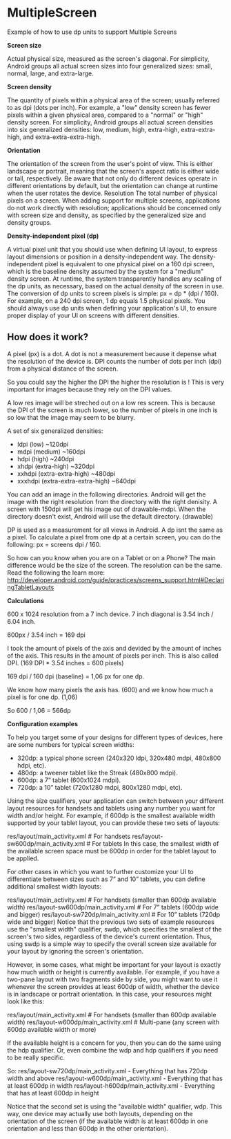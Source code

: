 # MultipleScreen
Example of how to use dp units to support Multiple Screens

**Screen size**

Actual physical size, measured as the screen's diagonal.
For simplicity, Android groups all actual screen sizes into four generalized sizes: small, normal, large, and extra-large.

**Screen density**

The quantity of pixels within a physical area of the screen; usually referred to as dpi (dots per inch). For example, a "low" density screen has fewer pixels within a given physical area, compared to a "normal" or "high" density screen.
For simplicity, Android groups all actual screen densities into six generalized densities: low, medium, high, extra-high, extra-extra-high, and extra-extra-extra-high.

**Orientation**

The orientation of the screen from the user's point of view. This is either landscape or portrait, meaning that the screen's aspect ratio is either wide or tall, respectively. Be aware that not only do different devices operate in different orientations by default, but the orientation can change at runtime when the user rotates the device.
Resolution
The total number of physical pixels on a screen. When adding support for multiple screens, applications do not work directly with resolution; applications should be concerned only with screen size and density, as specified by the generalized size and density groups.

**Density-independent pixel (dp)**

A virtual pixel unit that you should use when defining UI layout, to express layout dimensions or position in a density-independent way.
The density-independent pixel is equivalent to one physical pixel on a 160 dpi screen, which is the baseline density assumed by the system for a "medium" density screen. At runtime, the system transparently handles any scaling of the dp units, as necessary, based on the actual density of the screen in use. The conversion of dp units to screen pixels is simple: px = dp * (dpi / 160). For example, on a 240 dpi screen, 1 dp equals 1.5 physical pixels. You should always use dp units when defining your application's UI, to ensure proper display of your UI on screens with different densities.

How does it work?
-----------------

A pixel (px) is a dot. A dot is not a measurement because it depense what the resolution of the device is. DPI counts the number of dots per inch (dpi) from a physical distance of the screen. 

So you could say the higher the DPI the higher the resolution is ! This is very important for images because they rely on the DPI values. 

A low res image will be streched out on a low res screen. This is because the DPI of the screen is much lower, so the number of pixels in one inch is so low that the image may seem to be blurry. 

A set of six generalized densities:
* ldpi (low) ~120dpi
* mdpi (medium) ~160dpi
* hdpi (high) ~240dpi
* xhdpi (extra-high) ~320dpi
* xxhdpi (extra-extra-high) ~480dpi
* xxxhdpi (extra-extra-extra-high) ~640dpi

You can add an image in the following directories. Android will get the image with the right resolution from the directory with the right denisity. A screen with 150dpi will get his image out of drawable-mdpi. When the directory doesn't exist, Android will use the default directory. (drawable)

DP is used as a measurement for all views in Android. A dp isnt the same as a pixel. To calculate a pixel from one dp at a certain screen, you can do the following: px = screens dpi / 160. 

So how can you know when you are on a Tablet or on a Phone? The main difference would be the size of the screen. The resolution can be the same. Read the following the learn more: http://developer.android.com/guide/practices/screens_support.html#DeclaringTabletLayouts

**Calculations** 

600 x 1024 resolution from a 7 inch device. 
7 inch diagonal is 3.54 inch / 6.04 inch.

600px / 3.54 inch = 169 dpi 

I took the amount of pixels of the axis and devided by the amount of inches of the axis. 
This results in the amount of pixels per inch. This is also called DPI. (169 DPI * 3.54 inches = 600 pixels)

169 dpi / 160 dpi (baseline) = 1,06 px for one dp. 

We know how many pixels the axis has. (600) and we know how much a pixel is for one dp. (1,06)

So 600 / 1,06 = 566dp 

**Configuration examples**

To help you target some of your designs for different types of devices, here are some numbers for typical screen widths:

* 320dp: a typical phone screen (240x320 ldpi, 320x480 mdpi, 480x800 hdpi, etc).
* 480dp: a tweener tablet like the Streak (480x800 mdpi).
* 600dp: a 7” tablet (600x1024 mdpi).
* 720dp: a 10” tablet (720x1280 mdpi, 800x1280 mdpi, etc).

Using the size qualifiers, your application can switch between your different layout resources for handsets and tablets using any number you want for width and/or height. For example, if 600dp is the smallest available width supported by your tablet layout, you can provide these two sets of layouts:

res/layout/main_activity.xml           # For handsets
res/layout-sw600dp/main_activity.xml   # For tablets
In this case, the smallest width of the available screen space must be 600dp in order for the tablet layout to be applied.

For other cases in which you want to further customize your UI to differentiate between sizes such as 7” and 10” tablets, you can define additional smallest width layouts:

res/layout/main_activity.xml           # For handsets (smaller than 600dp available width)
res/layout-sw600dp/main_activity.xml   # For 7” tablets (600dp wide and bigger)
res/layout-sw720dp/main_activity.xml   # For 10” tablets (720dp wide and bigger)
Notice that the previous two sets of example resources use the "smallest width" qualifier, sw<N>dp, which specifies the smallest of the screen's two sides, regardless of the device's current orientation. Thus, using sw<N>dp is a simple way to specify the overall screen size available for your layout by ignoring the screen's orientation.

However, in some cases, what might be important for your layout is exactly how much width or height is currently available. For example, if you have a two-pane layout with two fragments side by side, you might want to use it whenever the screen provides at least 600dp of width, whether the device is in landscape or portrait orientation. In this case, your resources might look like this:

res/layout/main_activity.xml         # For handsets (smaller than 600dp available width)
res/layout-w600dp/main_activity.xml  # Multi-pane (any screen with 600dp available width or more)

If the available height is a concern for you, then you can do the same using the h<N>dp qualifier. Or, even combine the w<N>dp and h<N>dp qualifiers if you need to be really specific.

So:
res/layout-sw720dp/main_activity.xml - Everything that has 720dp width and above
res/layout-w600dp/main_activity.xml  - Everything that has at least 600dp in width
res/layout-h600dp/main_activity.xml  - Everything that has at least 600dp in height

Notice that the second set is using the "available width" qualifier, w<N>dp. This way, one device may actually use both layouts, depending on the orientation of the screen (if the available width is at least 600dp in one orientation and less than 600dp in the other orientation).



